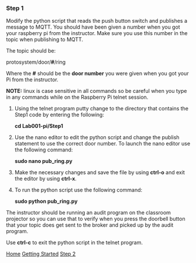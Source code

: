 ### Step 1

Modify the python script that reads the push button switch and publishes a message to MQTT.  You should have been given a number when you got your raspberry pi from the instructor.  Make sure you use this number in the topic when publishing to MQTT.  

The topic should be:

protosystem/door/**#**/ring

Where the **#** should be the **door number** you were given when you got your Pi from the instructor.

**NOTE:** linux is case sensitive in all commands so be careful when you type in any commands while on the Raspberry Pi telnet session.


1. Using the telnet program putty change to the directory that contains the Step1 code by entering the following:

	**cd Lab001-pi/Step1**

2. Use the nano editor to edit the python script and change the publish statement to use the correct door number.  To launch the nano editor use the following command:

	**sudo nano pub_ring.py**


3. Make the necessary changes and save the file by using **ctrl-o** and exit the editor by using **ctrl-x**. 

4. To run the python script use the following command:

	**sudo python pub_ring.py**


The instructor should be running an audit program on the classroom projector so you can use that to verify when you press the doorbell button that your topic does get sent to the broker and picked up by the audit program.

Use **ctrl-c** to exit the python script in the telnet program. 

[Home](README.md) [Getting Started](GettingStarted.md) [Step 2](Step2.md)